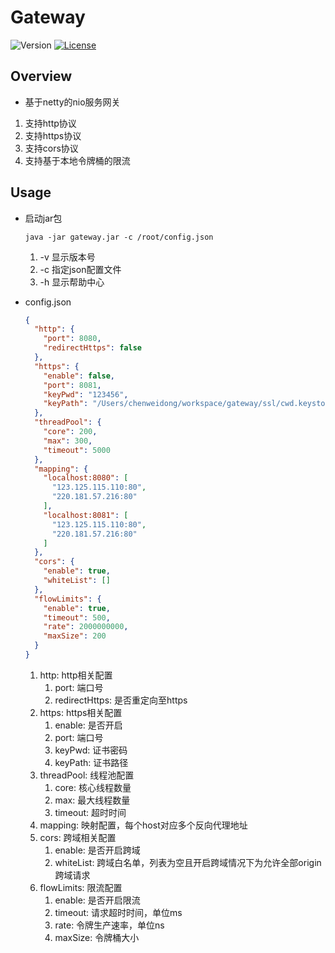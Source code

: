 # Gateway

![Version](https://img.shields.io/badge/version-1.3.0-green.svg)
[![License](https://img.shields.io/badge/license-MIT-blue.svg)](http://opensource.org/licenses/MIT)

## Overview
- 基于netty的nio服务网关
1. 支持http协议
1. 支持https协议
1. 支持cors协议
1. 支持基于本地令牌桶的限流

## Usage

- 启动jar包
    ```shell
    java -jar gateway.jar -c /root/config.json
    ```
    1. -v 显示版本号
    1. -c 指定json配置文件
    1. -h 显示帮助中心
    
- config.json
    ```json
    {
      "http": {
        "port": 8080,
        "redirectHttps": false
      },
      "https": {
        "enable": false,
        "port": 8081,
        "keyPwd": "123456",
        "keyPath": "/Users/chenweidong/workspace/gateway/ssl/cwd.keystore"
      },
      "threadPool": {
        "core": 200,
        "max": 300,
        "timeout": 5000
      },
      "mapping": {
        "localhost:8080": [
          "123.125.115.110:80",
          "220.181.57.216:80"
        ],
        "localhost:8081": [
          "123.125.115.110:80",
          "220.181.57.216:80"
        ]
      },
      "cors": {
        "enable": true,
        "whiteList": []
      },
      "flowLimits": {
        "enable": true,
        "timeout": 500,
        "rate": 2000000000,
        "maxSize": 200
      }
    }
    ```
    1. http: http相关配置
        1. port: 端口号
        1. redirectHttps: 是否重定向至https
    1. https: https相关配置
        1. enable: 是否开启
        1. port: 端口号
        1. keyPwd: 证书密码
        1. keyPath: 证书路径
    1. threadPool: 线程池配置
        1. core: 核心线程数量
        1. max: 最大线程数量
        1. timeout: 超时时间
    1. mapping: 映射配置，每个host对应多个反向代理地址
    1. cors: 跨域相关配置
        1. enable: 是否开启跨域
        1. whiteList: 跨域白名单，列表为空且开启跨域情况下为允许全部origin跨域请求
    1. flowLimits: 限流配置
        1. enable: 是否开启限流
        1. timeout: 请求超时时间，单位ms
        1. rate: 令牌生产速率，单位ns
        1. maxSize: 令牌桶大小
